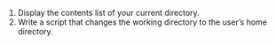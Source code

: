 1. Display the contents list of your current directory.
2. Write a script that changes the working directory to the user’s home directory.
